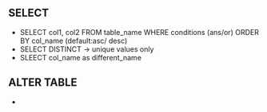 ## SELECT
- SELECT col1, col2 FROM table_name WHERE conditions (ans/or) ORDER BY col_name (default:asc/ desc)
- SELECT DISTINCT -> unique values only
- SLEECT col_name as different_name

## ALTER TABLE
- 
